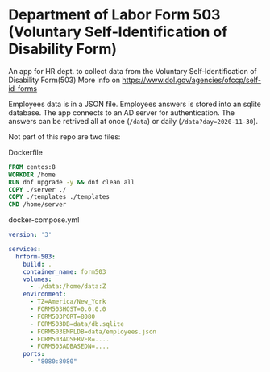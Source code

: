 # Department of Labor Form 503 (Voluntary Self‐Identification of Disability Form)

An app for HR dept. to collect data from the Voluntary Self‐Identification of Disability Form(503)
More info on https://www.dol.gov/agencies/ofccp/self-id-forms

Employees data is in a JSON file. 
Employees answers is stored into an sqlite database.
The app connects to an AD server for authentication.
The answers can be retrived all at once (`/data`) or daily (`/data?day=2020-11-30`).

Not part of this repo are two files:

Dockerfile
```Dockerfile
FROM centos:8
WORKDIR /home
RUN dnf upgrade -y && dnf clean all
COPY ./server ./
COPY ./templates ./templates
CMD /home/server
```

docker-compose.yml
```yml
version: '3'

services:
  hrform-503:
    build: .
    container_name: form503
    volumes:
      - ./data:/home/data:Z
    environment:
      - TZ=America/New_York
      - FORM503HOST=0.0.0.0
      - FORM503PORT=8080
      - FORM503DB=data/db.sqlite
      - FORM503EMPLDB=data/employees.json
      - FORM503ADSERVER=....
      - FORM503ADBASEDN=....
    ports:
      - "8080:8080"
```


